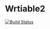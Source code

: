 # Wrtiable2

[![Build Status](https://travis-ci.org/sonewman/writable2.svg?branch=master)](http://travis-ci.org/sonewman/writable2)
